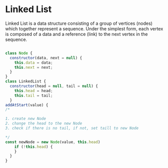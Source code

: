 # Linked List

Linked List is a data structure consisting of a group of vertices (nodes) which together represent a sequence. Under the simplest form, each vertex is composed of a data and a reference (link) to the next vertex in the sequence.

```javascript

class Node {
  constructor(data, next = null) {
    this.data = data;
    this.next = next;
  }
}
class LinkedList {
  constructor(head = null, tail = null) {
    this.head = head;
    this.tail = tail;
  }
addAtStart(value) {
/*

1. create new Node
2. change the head to the new Node
3. check if there is no tail, if not, set taill to new Node 

*/
const newNode = new Node(value, this.head)
    if (!this.head) {
    }
  }
}

```
